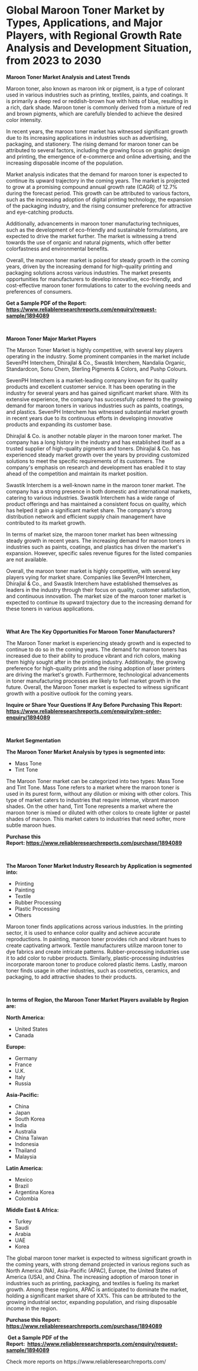 <p><h1>Global Maroon Toner Market by Types, Applications, and Major Players, with Regional Growth Rate Analysis and Development Situation, from 2023 to 2030</h1></p><p><strong>Maroon Toner Market Analysis and Latest Trends</strong></p>
<p><p>Maroon toner, also known as maroon ink or pigment, is a type of colorant used in various industries such as printing, textiles, paints, and coatings. It is primarily a deep red or reddish-brown hue with hints of blue, resulting in a rich, dark shade. Maroon toner is commonly derived from a mixture of red and brown pigments, which are carefully blended to achieve the desired color intensity.</p><p>In recent years, the maroon toner market has witnessed significant growth due to its increasing applications in industries such as advertising, packaging, and stationery. The rising demand for maroon toner can be attributed to several factors, including the growing focus on graphic design and printing, the emergence of e-commerce and online advertising, and the increasing disposable income of the population.</p><p>Market analysis indicates that the demand for maroon toner is expected to continue its upward trajectory in the coming years. The market is projected to grow at a promising compound annual growth rate (CAGR) of 12.7% during the forecast period. This growth can be attributed to various factors, such as the increasing adoption of digital printing technology, the expansion of the packaging industry, and the rising consumer preference for attractive and eye-catching products.</p><p>Additionally, advancements in maroon toner manufacturing techniques, such as the development of eco-friendly and sustainable formulations, are expected to drive the market further. The market is witnessing a trend towards the use of organic and natural pigments, which offer better colorfastness and environmental benefits.</p><p>Overall, the maroon toner market is poised for steady growth in the coming years, driven by the increasing demand for high-quality printing and packaging solutions across various industries. The market presents opportunities for manufacturers to develop innovative, eco-friendly, and cost-effective maroon toner formulations to cater to the evolving needs and preferences of consumers.</p></p>
<p><strong>Get a Sample PDF of the Report:&nbsp; <a href="https://www.reliableresearchreports.com/enquiry/request-sample/1894089">https://www.reliableresearchreports.com/enquiry/request-sample/1894089</a></strong></p>
<p>&nbsp;</p>
<p><strong>Maroon Toner Major Market Players</strong></p>
<p><p>The Maroon Toner Market is highly competitive, with several key players operating in the industry. Some prominent companies in the market include SevenPH Interchem, Dhirajlal & Co., Swastik Interchem, Nandalia Organic, Standardcon, Sonu Chem, Sterling Pigments & Colors, and Pushp Colours.</p><p>SevenPH Interchem is a market-leading company known for its quality products and excellent customer service. It has been operating in the industry for several years and has gained significant market share. With its extensive experience, the company has successfully catered to the growing demand for maroon toners in various industries such as paints, coatings, and plastics. SevenPH Interchem has witnessed substantial market growth in recent years due to its continuous efforts in developing innovative products and expanding its customer base.</p><p>Dhirajlal & Co. is another notable player in the maroon toner market. The company has a long history in the industry and has established itself as a trusted supplier of high-quality pigments and toners. Dhirajlal & Co. has experienced steady market growth over the years by providing customized solutions to meet the specific requirements of its customers. The company's emphasis on research and development has enabled it to stay ahead of the competition and maintain its market position.</p><p>Swastik Interchem is a well-known name in the maroon toner market. The company has a strong presence in both domestic and international markets, catering to various industries. Swastik Interchem has a wide range of product offerings and has maintained a consistent focus on quality, which has helped it gain a significant market share. The company's strong distribution network and efficient supply chain management have contributed to its market growth.</p><p>In terms of market size, the maroon toner market has been witnessing steady growth in recent years. The increasing demand for maroon toners in industries such as paints, coatings, and plastics has driven the market's expansion. However, specific sales revenue figures for the listed companies are not available.</p><p>Overall, the maroon toner market is highly competitive, with several key players vying for market share. Companies like SevenPH Interchem, Dhirajlal & Co., and Swastik Interchem have established themselves as leaders in the industry through their focus on quality, customer satisfaction, and continuous innovation. The market size of the maroon toner market is expected to continue its upward trajectory due to the increasing demand for these toners in various applications.</p></p>
<p>&nbsp;</p>
<p><strong>What Are The Key Opportunities For Maroon Toner Manufacturers?</strong></p>
<p><p>The Maroon Toner market is experiencing steady growth and is expected to continue to do so in the coming years. The demand for maroon toners has increased due to their ability to produce vibrant and rich colors, making them highly sought after in the printing industry. Additionally, the growing preference for high-quality prints and the rising adoption of laser printers are driving the market's growth. Furthermore, technological advancements in toner manufacturing processes are likely to fuel market growth in the future. Overall, the Maroon Toner market is expected to witness significant growth with a positive outlook for the coming years.</p></p>
<p><strong>Inquire or Share Your Questions If Any Before Purchasing This Report: <a href="https://www.reliableresearchreports.com/enquiry/pre-order-enquiry/1894089">https://www.reliableresearchreports.com/enquiry/pre-order-enquiry/1894089</a></strong></p>
<p>&nbsp;</p>
<p><strong>Market Segmentation</strong></p>
<p><strong>The Maroon Toner Market Analysis by types is segmented into:</strong></p>
<p><ul><li>Mass Tone</li><li>Tint Tone</li></ul></p>
<p><p>The Maroon Toner market can be categorized into two types: Mass Tone and Tint Tone. Mass Tone refers to a market where the maroon toner is used in its purest form, without any dilution or mixing with other colors. This type of market caters to industries that require intense, vibrant maroon shades. On the other hand, Tint Tone represents a market where the maroon toner is mixed or diluted with other colors to create lighter or pastel shades of maroon. This market caters to industries that need softer, more subtle maroon hues.</p></p>
<p><strong>Purchase this Report:&nbsp;<a href="https://www.reliableresearchreports.com/purchase/1894089">https://www.reliableresearchreports.com/purchase/1894089</a></strong></p>
<p>&nbsp;</p>
<p><strong>The Maroon Toner Market Industry Research by Application is segmented into:</strong></p>
<p><ul><li>Printing</li><li>Painting</li><li>Textile</li><li>Rubber Processing</li><li>Plastic Processing</li><li>Others</li></ul></p>
<p><p>Maroon toner finds applications across various industries. In the printing sector, it is used to enhance color quality and achieve accurate reproductions. In painting, maroon toner provides rich and vibrant hues to create captivating artwork. Textile manufacturers utilize maroon toner to dye fabrics and create intricate patterns. Rubber-processing industries use it to add color to rubber products. Similarly, plastic-processing industries incorporate maroon toner to produce colored plastic items. Lastly, maroon toner finds usage in other industries, such as cosmetics, ceramics, and packaging, to add attractive shades to their products.</p></p>
<p>&nbsp;</p>
<p><strong>In terms of Region, the Maroon Toner Market Players available by Region are:</strong></p>
<p>
    <p> <strong> North America: </strong>
        <ul>
            <li>United States</li>
            <li>Canada</li>
        </ul>
        </p> 
    <p> <strong> Europe: </strong>
        <ul>
            <li>Germany</li>
            <li>France</li>
            <li>U.K.</li>
            <li>Italy</li>
            <li>Russia</li>
        </ul>
        </p> 
    <p> <strong> Asia-Pacific: </strong>
        <ul>
            <li>China</li>
            <li>Japan</li>
            <li>South Korea</li>
            <li>India</li>
            <li>Australia</li>
            <li>China Taiwan</li>
            <li>Indonesia</li>
            <li>Thailand</li>
            <li>Malaysia</li>
        </ul>
        </p> 
    <p> <strong> Latin America: </strong>
        <ul>
            <li>Mexico</li>
            <li>Brazil</li>
            <li>Argentina Korea</li>
            <li>Colombia</li>
        </ul>
        </p> 
    <p> <strong> Middle East & Africa: </strong>
        <ul>
            <li>Turkey</li>
            <li>Saudi</li>
            <li>Arabia</li>
            <li>UAE</li>
            <li>Korea</li>
        </ul>
    </p>
    </p>
<p><p>The global maroon toner market is expected to witness significant growth in the coming years, with strong demand projected in various regions such as North America (NA), Asia-Pacific (APAC), Europe, the United States of America (USA), and China. The increasing adoption of maroon toner in industries such as printing, packaging, and textiles is fueling its market growth. Among these regions, APAC is anticipated to dominate the market, holding a significant market share of XX%. This can be attributed to the growing industrial sector, expanding population, and rising disposable income in the region.</p></p>
<p><strong>Purchase this Report: <a href="https://www.reliableresearchreports.com/purchase/1894089">https://www.reliableresearchreports.com/purchase/1894089</a></strong></p>
<p>&nbsp;<strong>Get a Sample PDF of the Report:&nbsp;&nbsp;<a href="https://www.reliableresearchreports.com/enquiry/request-sample/1894089">https://www.reliableresearchreports.com/enquiry/request-sample/1894089</a></strong></p>
<p><strong></strong></p>
<p>Check more reports on https://www.reliableresearchreports.com/</p>